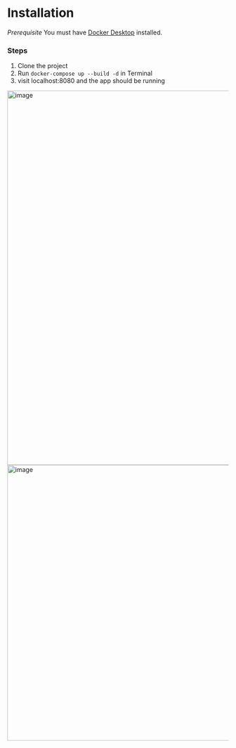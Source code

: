 # Installation

*Prerequisite*
You must have [Docker Desktop](https://www.docker.com/products/docker-desktop/) installed. 

### Steps
1. Clone the project
2. Run `docker-compose up --build -d` in Terminal
3. visit localhost:8080 and the app should be running


<img width="853" alt="image" src="https://github.com/user-attachments/assets/987ebe8e-4052-45d6-a7b9-150d0cf16a5d">

<img width="628" alt="image" src="https://github.com/user-attachments/assets/7c3da76c-f984-4c50-977f-f006b4e880ad">

